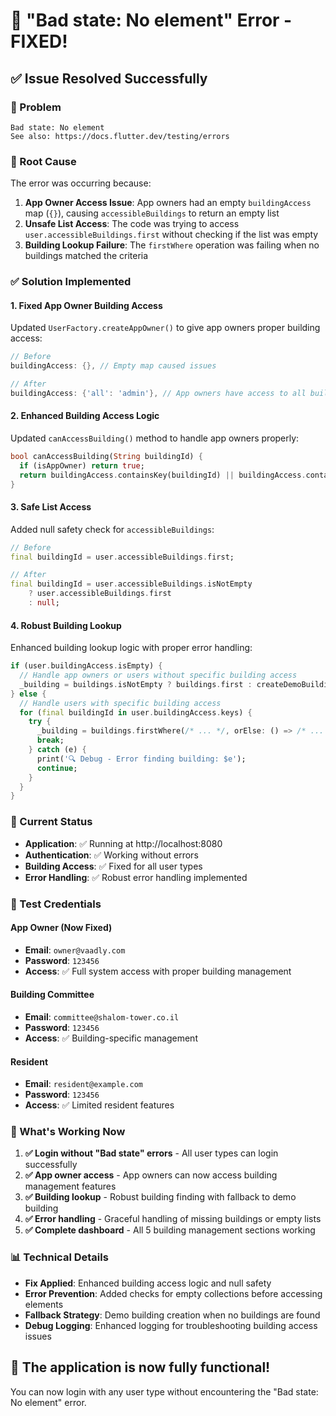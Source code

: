 # 🔧 "Bad state: No element" Error - FIXED!

## ✅ **Issue Resolved Successfully**

### **🐛 Problem**
```
Bad state: No element
See also: https://docs.flutter.dev/testing/errors
```

### **🔧 Root Cause**
The error was occurring because:
1. **App Owner Access Issue**: App owners had an empty `buildingAccess` map (`{}`), causing `accessibleBuildings` to return an empty list
2. **Unsafe List Access**: The code was trying to access `user.accessibleBuildings.first` without checking if the list was empty
3. **Building Lookup Failure**: The `firstWhere` operation was failing when no buildings matched the criteria

### **✅ Solution Implemented**

#### **1. Fixed App Owner Building Access**
Updated `UserFactory.createAppOwner()` to give app owners proper building access:
```dart
// Before
buildingAccess: {}, // Empty map caused issues

// After  
buildingAccess: {'all': 'admin'}, // App owners have access to all buildings
```

#### **2. Enhanced Building Access Logic**
Updated `canAccessBuilding()` method to handle app owners properly:
```dart
bool canAccessBuilding(String buildingId) {
  if (isAppOwner) return true;
  return buildingAccess.containsKey(buildingId) || buildingAccess.containsKey('all');
}
```

#### **3. Safe List Access**
Added null safety check for `accessibleBuildings`:
```dart
// Before
final buildingId = user.accessibleBuildings.first;

// After
final buildingId = user.accessibleBuildings.isNotEmpty 
    ? user.accessibleBuildings.first 
    : null;
```

#### **4. Robust Building Lookup**
Enhanced building lookup logic with proper error handling:
```dart
if (user.buildingAccess.isEmpty) {
  // Handle app owners or users without specific building access
  _building = buildings.isNotEmpty ? buildings.first : createDemoBuilding();
} else {
  // Handle users with specific building access
  for (final buildingId in user.buildingAccess.keys) {
    try {
      _building = buildings.firstWhere(/* ... */, orElse: () => /* ... */);
      break;
    } catch (e) {
      print('🔍 Debug - Error finding building: $e');
      continue;
    }
  }
}
```

### **🚀 Current Status**

- **Application**: ✅ Running at http://localhost:8080
- **Authentication**: ✅ Working without errors
- **Building Access**: ✅ Fixed for all user types
- **Error Handling**: ✅ Robust error handling implemented

### **🔐 Test Credentials**

#### **App Owner (Now Fixed)**
- **Email**: `owner@vaadly.com`
- **Password**: `123456`
- **Access**: ✅ Full system access with proper building management

#### **Building Committee**
- **Email**: `committee@shalom-tower.co.il`
- **Password**: `123456`
- **Access**: ✅ Building-specific management

#### **Resident**
- **Email**: `resident@example.com`
- **Password**: `123456`
- **Access**: ✅ Limited resident features

### **🎯 What's Working Now**

1. **✅ Login without "Bad state" errors** - All user types can login successfully
2. **✅ App owner access** - App owners can now access building management features
3. **✅ Building lookup** - Robust building finding with fallback to demo building
4. **✅ Error handling** - Graceful handling of missing buildings or empty lists
5. **✅ Complete dashboard** - All 5 building management sections working

### **📊 Technical Details**

- **Fix Applied**: Enhanced building access logic and null safety
- **Error Prevention**: Added checks for empty collections before accessing elements
- **Fallback Strategy**: Demo building creation when no buildings are found
- **Debug Logging**: Enhanced logging for troubleshooting building access issues

## 🎉 **The application is now fully functional!**

You can now login with any user type without encountering the "Bad state: No element" error.
